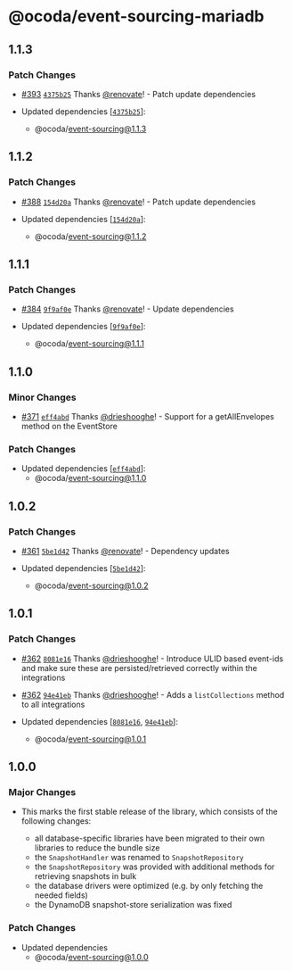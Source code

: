 # @ocoda/event-sourcing-mariadb

## 1.1.3

### Patch Changes

- [#393](https://github.com/ocoda/event-sourcing/pull/393) [`4375b25`](https://github.com/ocoda/event-sourcing/commit/4375b25ea95ec6dd954ae6f34d8e3797ebbefb36) Thanks [@renovate](https://github.com/apps/renovate)! - Patch update dependencies

- Updated dependencies [[`4375b25`](https://github.com/ocoda/event-sourcing/commit/4375b25ea95ec6dd954ae6f34d8e3797ebbefb36)]:
  - @ocoda/event-sourcing@1.1.3

## 1.1.2

### Patch Changes

- [#388](https://github.com/ocoda/event-sourcing/pull/388) [`154d20a`](https://github.com/ocoda/event-sourcing/commit/154d20ae3a4845e273c47d970c1b2f3f25daf1f0) Thanks [@renovate](https://github.com/apps/renovate)! - Patch update dependencies

- Updated dependencies [[`154d20a`](https://github.com/ocoda/event-sourcing/commit/154d20ae3a4845e273c47d970c1b2f3f25daf1f0)]:
  - @ocoda/event-sourcing@1.1.2

## 1.1.1

### Patch Changes

- [#384](https://github.com/ocoda/event-sourcing/pull/384) [`9f9af0e`](https://github.com/ocoda/event-sourcing/commit/9f9af0e3bfa36239121886635013ca515f38b09f) Thanks [@renovate](https://github.com/apps/renovate)! - Update dependencies

- Updated dependencies [[`9f9af0e`](https://github.com/ocoda/event-sourcing/commit/9f9af0e3bfa36239121886635013ca515f38b09f)]:
  - @ocoda/event-sourcing@1.1.1

## 1.1.0

### Minor Changes

- [#371](https://github.com/ocoda/event-sourcing/pull/371) [`eff4abd`](https://github.com/ocoda/event-sourcing/commit/eff4abda2b44a7fbcb1be7bccde7fc9267e7fded) Thanks [@drieshooghe](https://github.com/drieshooghe)! - Support for a getAllEnvelopes method on the EventStore

### Patch Changes

- Updated dependencies [[`eff4abd`](https://github.com/ocoda/event-sourcing/commit/eff4abda2b44a7fbcb1be7bccde7fc9267e7fded)]:
  - @ocoda/event-sourcing@1.1.0

## 1.0.2

### Patch Changes

- [#361](https://github.com/ocoda/event-sourcing/pull/361) [`5be1d42`](https://github.com/ocoda/event-sourcing/commit/5be1d42d1eb0a19a252d2127b72a756b3cd701f6) Thanks [@renovate](https://github.com/apps/renovate)! - Dependency updates

- Updated dependencies [[`5be1d42`](https://github.com/ocoda/event-sourcing/commit/5be1d42d1eb0a19a252d2127b72a756b3cd701f6)]:
  - @ocoda/event-sourcing@1.0.2

## 1.0.1

### Patch Changes

- [#362](https://github.com/ocoda/event-sourcing/pull/362) [`8081e16`](https://github.com/ocoda/event-sourcing/commit/8081e16d3edcab21efa301a7e1261cfd062ab4e7) Thanks [@drieshooghe](https://github.com/drieshooghe)! - Introduce ULID based event-ids and make sure these are persisted/retrieved correctly within the integrations

- [#362](https://github.com/ocoda/event-sourcing/pull/362) [`94e41eb`](https://github.com/ocoda/event-sourcing/commit/94e41ebea9a5d3762d39db0a3afb664bc0d78010) Thanks [@drieshooghe](https://github.com/drieshooghe)! - Adds a `listCollections` method to all integrations

- Updated dependencies [[`8081e16`](https://github.com/ocoda/event-sourcing/commit/8081e16d3edcab21efa301a7e1261cfd062ab4e7), [`94e41eb`](https://github.com/ocoda/event-sourcing/commit/94e41ebea9a5d3762d39db0a3afb664bc0d78010)]:
  - @ocoda/event-sourcing@1.0.1

## 1.0.0

### Major Changes

- This marks the first stable release of the library, which consists of the following changes:

  - all database-specific libraries have been migrated to their own libraries to reduce the bundle size
  - the `SnapshotHandler` was renamed to `SnapshotRepository`
  - the `SnapshotRepository` was provided with additional methods for retrieving snapshots in bulk
  - the database drivers were optimized (e.g. by only fetching the needed fields)
  - the DynamoDB snapshot-store serialization was fixed

### Patch Changes

- Updated dependencies
  - @ocoda/event-sourcing@1.0.0

